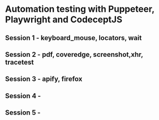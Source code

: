 # Automation testing with Puppeteer, Playwright and CodeceptJS
## Session 1 - keyboard_mouse, locators, wait
## Session 2 -  pdf, coveredge, screenshot,xhr, tracetest
## Session 3 -  apify, firefox
## Session 4 -  
## Session 5 -  
